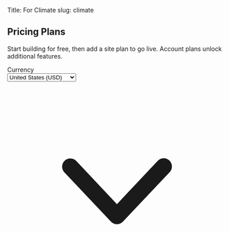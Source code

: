 Title: For Climate
slug: climate

<div class="bg-white">
  <div class="mx-auto max-w-7xl py-16 px-4 sm:py-24 sm:px-6 lg:flex lg:justify-between lg:px-8">
    <div class="max-w-xl">
      <h2 class="text-4xl font-bold tracking-tight text-gray-900 sm:text-5xl lg:text-6xl">Pricing Plans</h2>
      <p class="mt-5 text-xl text-gray-500">Start building for free, then add a site plan to go live. Account plans unlock additional features.</p>
    </div>
    <div class="mt-10 w-full max-w-xs">
      <label for="currency" class="block text-base font-medium text-gray-500">Currency</label>
      <div class="relative mt-1.5">
        <select id="currency" name="currency" class="block w-full appearance-none rounded-md border border-gray-300 bg-white bg-none py-2 pl-3 pr-10 text-base text-gray-900 focus:border-indigo-500 focus:outline-none focus:ring-indigo-500 sm:text-sm">
          <option>Argentina (ARS)</option>
          <option>Australia (AUD)</option>
          <option selected>United States (USD)</option>
          <option>Canada (CAD)</option>
          <option>France (EUR)</option>
          <option>Japan (JPY)</option>
          <option>Nigeria (NGN)</option>
          <option>Switzerland (CHF)</option>
          <option>United Kingdom (GBP)</option>
        </select>
        <div class="pointer-events-none absolute inset-y-0 right-0 flex items-center px-2">
          <!-- Heroicon name: mini/chevron-down -->
          <svg class="h-4 w-4 text-gray-400" xmlns="http://www.w3.org/2000/svg" viewBox="0 0 20 20" fill="currentColor" aria-hidden="true">
            <path fill-rule="evenodd" d="M5.23 7.21a.75.75 0 011.06.02L10 11.168l3.71-3.938a.75.75 0 111.08 1.04l-4.25 4.5a.75.75 0 01-1.08 0l-4.25-4.5a.75.75 0 01.02-1.06z" clip-rule="evenodd" />
          </svg>
        </div>
      </div>
    </div>
  </div>
</div>